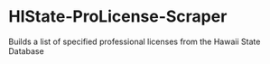 # HIState-ProLicense-Scraper
Builds a list of specified professional licenses from the Hawaii State Database
